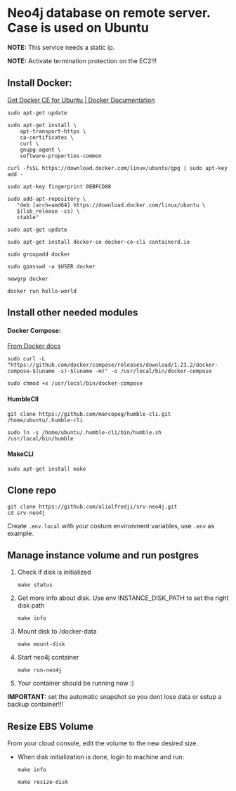 # Neo4j database on remote server. Case is used on Ubuntu

**NOTE:** This service needs a static ip.

**NOTE:** Activate termination protection on the EC2!!!

## Install Docker:
[Get Docker CE for Ubuntu | Docker Documentation](https://docs.docker.com/install/linux/docker-ce/ubuntu/)

```
sudo apt-get update

sudo apt-get install \
    apt-transport-https \
    ca-certificates \
    curl \
    gnupg-agent \
    software-properties-common

curl -fsSL https://download.docker.com/linux/ubuntu/gpg | sudo apt-key add -

sudo apt-key fingerprint 0EBFCD88

sudo add-apt-repository \
   "deb [arch=amd64] https://download.docker.com/linux/ubuntu \
   $(lsb_release -cs) \
   stable"
   
sudo apt-get update

sudo apt-get install docker-ce docker-ce-cli containerd.io

sudo groupadd docker

sudo gpasswd -a $USER docker

newgrp docker

docker run hello-world
```

## Install other needed modules

#### Docker Compose:

[From Docker docs](https://docs.docker.com/compose/install/)

```
sudo curl -L "https://github.com/docker/compose/releases/download/1.23.2/docker-compose-$(uname -s)-$(uname -m)" -o /usr/local/bin/docker-compose

sudo chmod +x /usr/local/bin/docker-compose
```

#### HumbleClI

```
git clone https://github.com/marcopeg/humble-cli.git /home/ubuntu/.humble-cli

sudo ln -s /home/ubuntu/.humble-cli/bin/humble.sh /usr/local/bin/humble
```

#### MakeCLI

```
sudo apt-get install make
```

## Clone repo

```
git clone https://github.com/alialfredji/srv-neo4j.git
cd srv-neo4j
```

Create `.env.local` with your costum environment variables, use `.env` as example.

## Manage instance volume and run postgres

1. Check if disk is initialized
    ````
    make status
    ````
2. Get more info about disk. Use env INSTANCE_DISK_PATH to set the right disk path
    ````
    make info
    ````
3. Mount disk to /docker-data
    ```
    make mount-disk
    ```
4. Start neo4j container
    ```
    make run-neo4j
    ```
5. Your container should be running now :)

**IMPORTANT:** set the automatic snapshot so you dont lose data or setup a backup container!!!

## Resize EBS Volume

From your cloud console, edit the volume to the new desired size.

* When disk initialization is done, login to machine and run:
    ````
    make info

    make resize-disk
    ````

